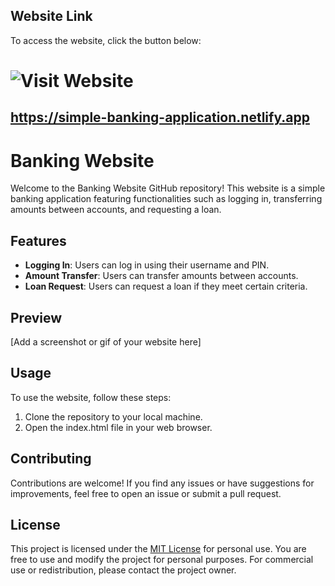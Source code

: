 ## Website Link

To access the website, click the button below:

# ![Visit Website](https://img.shields.io/badge/Visit%20Website-Your%20Banking%20Website-blue)
## https://simple-banking-application.netlify.app


# Banking Website

Welcome to the Banking Website GitHub repository! This website is a simple banking application featuring functionalities such as logging in, transferring amounts between accounts, and requesting a loan.

## Features

- **Logging In**: Users can log in using their username and PIN.
- **Amount Transfer**: Users can transfer amounts between accounts.
- **Loan Request**: Users can request a loan if they meet certain criteria.

## Preview

[Add a screenshot or gif of your website here]

## Usage

To use the website, follow these steps:

1. Clone the repository to your local machine.
2. Open the index.html file in your web browser.



## Contributing

Contributions are welcome! If you find any issues or have suggestions for improvements, feel free to open an issue or submit a pull request.

## License

This project is licensed under the [MIT License](LICENSE) for personal use. You are free to use and modify the project for personal purposes. For commercial use or redistribution, please contact the project owner.
